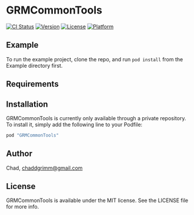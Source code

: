 # GRMCommonTools

[![CI Status](https://app.codeship.com/projects/8aad6710-38ad-0135-9657-7251e562a337/status?branch=master)](https://travis-ci.org/chaddgrimm/GRMCommonTools)
[![Version](https://img.shields.io/cocoapods/v/GRMCommonTools.svg?style=flat)](http://cocoapods.org/pods/GRMCommonTools)
[![License](https://img.shields.io/cocoapods/l/GRMCommonTools.svg?style=flat)](http://cocoapods.org/pods/GRMCommonTools)
[![Platform](https://img.shields.io/cocoapods/p/GRMCommonTools.svg?#style=flat)](http://cocoapods.org/pods/GRMCommonTools)

## Example

To run the example project, clone the repo, and run `pod install` from the Example directory first.

## Requirements

## Installation

GRMCommonTools is currently only available through a private repository. To install
it, simply add the following line to your Podfile:

```ruby
pod "GRMCommonTools"
```

## Author

Chad, chaddgrimm@gmail.com

## License

GRMCommonTools is available under the MIT license. See the LICENSE file for more info.
